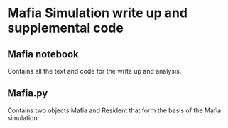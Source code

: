 # Mafia Simulation write up and supplemental code


## Mafia notebook

Contains all the text and code for the write up and analysis.

## Mafia.py

Contains two objects Mafia and Resident that form the basis of the Mafia simulation.



